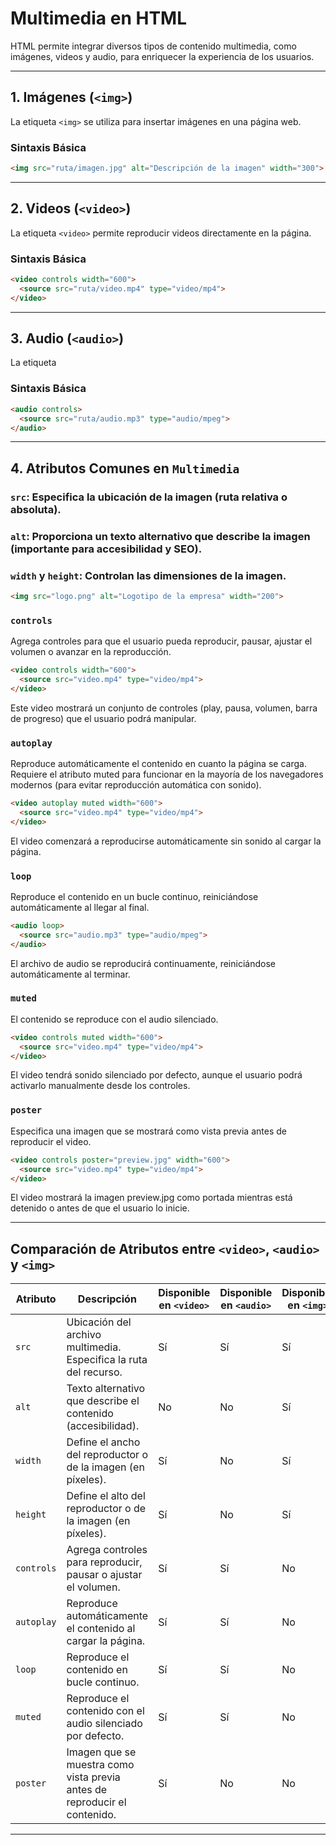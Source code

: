# Multimedia en HTML

HTML permite integrar diversos tipos de contenido multimedia, como imágenes, videos y audio, para enriquecer la experiencia de los usuarios.

---

## 1. **Imágenes (`<img>`)**

La etiqueta `<img>` se utiliza para insertar imágenes en una página web.

### Sintaxis Básica

```html
<img src="ruta/imagen.jpg" alt="Descripción de la imagen" width="300">
```

---

## 2. **Videos (`<video>`)**

La etiqueta `<video>` permite reproducir videos directamente en la página.

### Sintaxis Básica

```html
<video controls width="600">
  <source src="ruta/video.mp4" type="video/mp4">
</video>
```

---

## 3. **Audio (`<audio>`)**

La etiqueta <audio> permite reproducir archivos de audio.

### Sintaxis Básica

```html
<audio controls>
  <source src="ruta/audio.mp3" type="audio/mpeg">
</audio>
```

---


## 4. **Atributos Comunes en `Multimedia`**


### `src`: Especifica la ubicación de la imagen (ruta relativa o absoluta).

### `alt`: Proporciona un texto alternativo que describe la imagen (importante para accesibilidad y SEO).

### `width` y `height`: Controlan las dimensiones de la imagen.


```html
<img src="logo.png" alt="Logotipo de la empresa" width="200">
```

### `controls`

Agrega controles para que el usuario pueda reproducir, pausar, ajustar el volumen o avanzar en la reproducción.

```html
<video controls width="600">
  <source src="video.mp4" type="video/mp4">
</video>
```

Este video mostrará un conjunto de controles (play, pausa, volumen, barra de progreso) que el usuario podrá manipular.

### `autoplay`

Reproduce automáticamente el contenido en cuanto la página se carga. Requiere el atributo muted para funcionar en la mayoría de los navegadores modernos (para evitar reproducción automática con sonido).

```html
<video autoplay muted width="600">
  <source src="video.mp4" type="video/mp4">
</video>
```

El video comenzará a reproducirse automáticamente sin sonido al cargar la página.

### `loop`

Reproduce el contenido en un bucle continuo, reiniciándose automáticamente al llegar al final.

```html
<audio loop>
  <source src="audio.mp3" type="audio/mpeg">
</audio>
```

El archivo de audio se reproducirá continuamente, reiniciándose automáticamente al terminar.

### `muted`

El contenido se reproduce con el audio silenciado.

```html
<video controls muted width="600">
  <source src="video.mp4" type="video/mp4">
</video>
```

El video tendrá sonido silenciado por defecto, aunque el usuario podrá activarlo manualmente desde los controles.

### `poster`

Especifica una imagen que se mostrará como vista previa antes de reproducir el video.

```html
<video controls poster="preview.jpg" width="600">
  <source src="video.mp4" type="video/mp4">
</video>
```

El video mostrará la imagen preview.jpg como portada mientras está detenido o antes de que el usuario lo inicie.

---

## Comparación de Atributos entre `<video>`, `<audio>` y `<img>`

| **Atributo**  | **Descripción**                                                                 | **Disponible en `<video>`** | **Disponible en `<audio>`** | **Disponible en `<img>`** |
|----------------|---------------------------------------------------------------------------------|-----------------------------|-----------------------------|---------------------------|
| `src`         | Ubicación del archivo multimedia. Especifica la ruta del recurso.               | Sí                          | Sí                          | Sí                        |
| `alt`         | Texto alternativo que describe el contenido (accesibilidad).                    | No                          | No                          | Sí                        |
| `width`       | Define el ancho del reproductor o de la imagen (en píxeles).                    | Sí                          | No                          | Sí                        |
| `height`      | Define el alto del reproductor o de la imagen (en píxeles).                     | Sí                          | No                          | Sí                        |
| `controls`    | Agrega controles para reproducir, pausar o ajustar el volumen.                  | Sí                          | Sí                          | No                        |
| `autoplay`    | Reproduce automáticamente el contenido al cargar la página.                     | Sí                          | Sí                          | No                        |
| `loop`        | Reproduce el contenido en bucle continuo.                                       | Sí                          | Sí                          | No                        |
| `muted`       | Reproduce el contenido con el audio silenciado por defecto.                     | Sí                          | Sí                          | No                        |
| `poster`      | Imagen que se muestra como vista previa antes de reproducir el contenido.       | Sí                          | No                          | No                        |

---

